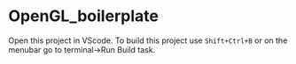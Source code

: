 # OpenGL_boilerplate
Open this project in VScode.
To build this project use ```Shift+Ctrl+B``` or on the menubar go to terminal->Run Build task.
